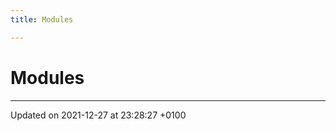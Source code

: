 ```yaml
---
title: Modules

---
```


# Modules







-------------------------------

Updated on 2021-12-27 at 23:28:27 +0100
